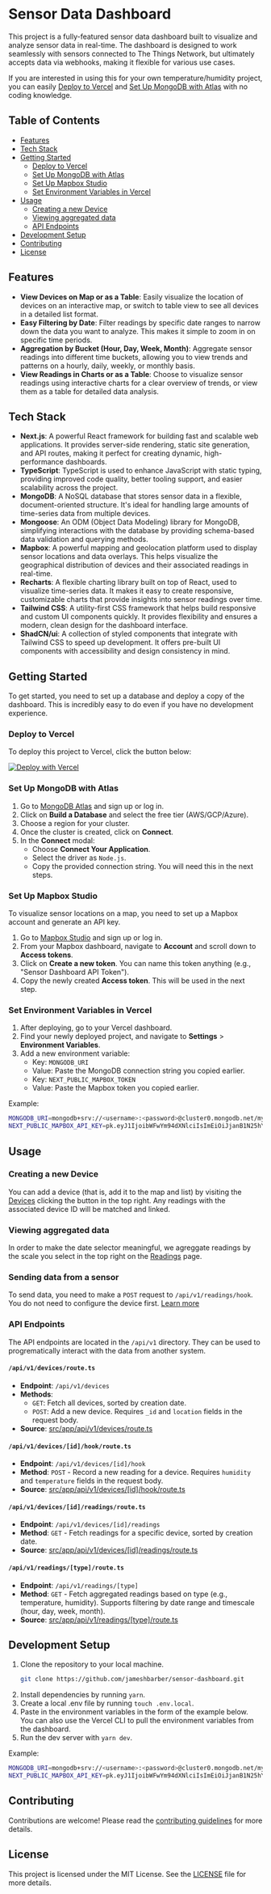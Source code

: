 # Sensor Data Dashboard

This project is a fully-featured sensor data dashboard built to visualize and analyze sensor data in real-time. The dashboard is designed to work seamlessly with sensors connected to The Things Network, but ultimately accepts data via webhooks, making it flexible for various use cases.

If you are interested in using this for your own temperature/humidity project, you can easily [Deploy to Vercel](#deploy-to-vercel) and [Set Up MongoDB with Atlas](#set-up-mongodb-with-atlas) with no coding knowledge.

## Table of Contents
- [Features](#features)
- [Tech Stack](#tech-stack)
- [Getting Started](#getting-started)
  - [Deploy to Vercel](#deploy-to-vercel)
  - [Set Up MongoDB with Atlas](#set-up-mongodb-with-atlas)
  - [Set Up Mapbox Studio](#set-up-mapbox-studio)
  - [Set Environment Variables in Vercel](#set-environment-variables-in-vercel)
- [Usage](#usage)
  - [Creating a new Device](#creating-a-new-device)
  - [Viewing aggregated data](#viewing-agreggated-data)
  - [API Endpoints](#api-endpoints)
- [Development Setup](#development-setup)
- [Contributing](#contributing)
- [License](#license)

## Features

- **View Devices on Map or as a Table**: Easily visualize the location of devices on an interactive map, or switch to table view to see all devices in a detailed list format.
- **Easy Filtering by Date**: Filter readings by specific date ranges to narrow down the data you want to analyze. This makes it simple to zoom in on specific time periods.
- **Aggregation by Bucket (Hour, Day, Week, Month)**: Aggregate sensor readings into different time buckets, allowing you to view trends and patterns on a hourly, daily, weekly, or monthly basis.
- **View Readings in Charts or as a Table**: Choose to visualize sensor readings using interactive charts for a clear overview of trends, or view them as a table for detailed data analysis.

## Tech Stack

- **Next.js**: A powerful React framework for building fast and scalable web applications. It provides server-side rendering, static site generation, and API routes, making it perfect for creating dynamic, high-performance dashboards.
- **TypeScript**: TypeScript is used to enhance JavaScript with static typing, providing improved code quality, better tooling support, and easier scalability across the project.
- **MongoDB**: A NoSQL database that stores sensor data in a flexible, document-oriented structure. It's ideal for handling large amounts of time-series data from multiple devices.
- **Mongoose**: An ODM (Object Data Modeling) library for MongoDB, simplifying interactions with the database by providing schema-based data validation and querying methods.
- **Mapbox**: A powerful mapping and geolocation platform used to display sensor locations and data overlays. This helps visualize the geographical distribution of devices and their associated readings in real-time.
- **Recharts**: A flexible charting library built on top of React, used to visualize time-series data. It makes it easy to create responsive, customizable charts that provide insights into sensor readings over time.
- **Tailwind CSS**: A utility-first CSS framework that helps build responsive and custom UI components quickly. It provides flexibility and ensures a modern, clean design for the dashboard interface.
- **ShadCN/ui**: A collection of styled components that integrate with Tailwind CSS to speed up development. It offers pre-built UI components with accessibility and design consistency in mind.

## Getting Started

To get started, you need to set up a database and deploy a copy of the dashboard. This is incredibly easy to do even if you have no development experience.

### Deploy to Vercel

To deploy this project to Vercel, click the button below:

[![Deploy with Vercel](https://vercel.com/button)](https://vercel.com/new/import?repository-url=https://github.com/jameshbarber/sensor-dashboard)

### Set Up MongoDB with Atlas

1. Go to [MongoDB Atlas](https://www.mongodb.com/cloud/atlas) and sign up or log in.
2. Click on **Build a Database** and select the free tier (AWS/GCP/Azure).
3. Choose a region for your cluster.
4. Once the cluster is created, click on **Connect**.
5. In the **Connect** modal:
   - Choose **Connect Your Application**.
   - Select the driver as `Node.js`.
   - Copy the provided connection string. You will need this in the next steps.

### Set Up Mapbox Studio

To visualize sensor locations on a map, you need to set up a Mapbox account and generate an API key.

1. Go to [Mapbox Studio](https://studio.mapbox.com/) and sign up or log in.
2. From your Mapbox dashboard, navigate to **Account** and scroll down to **Access tokens**.
3. Click on **Create a new token**. You can name this token anything (e.g., "Sensor Dashboard API Token").
4. Copy the newly created **Access token**. This will be used in the next step.

### Set Environment Variables in Vercel

1. After deploying, go to your Vercel dashboard.
2. Find your newly deployed project, and navigate to **Settings** > **Environment Variables**.
3. Add a new environment variable:
   - Key: `MONGODB_URI`
   - Value: Paste the MongoDB connection string you copied earlier.
   - Key: `NEXT_PUBLIC_MAPBOX_TOKEN`
   - Value: Paste the Mapbox token you copied earlier.

Example:
```bash
MONGODB_URI=mongodb+srv://<username>:<password>@cluster0.mongodb.net/myDatabase?retryWrites=true&w=majority
NEXT_PUBLIC_MAPBOX_API_KEY=pk.eyJ1IjoibWFwYm94dXNlciIsImEiOiJjanB1N25hYWUwMDAzM3pueTFpczJhdnZqIn0.TulbCgBlklYf2P4MijhkjA
```

## Usage

### Creating a new Device
You can add a device (that is, add it to the map and list) by visiting the [Devices](https://sam-sensor-dashboard.vercel.app/devices) clicking the button in the top right. Any readings with the associated device ID will be matched and linked. 

### Viewing aggregated data
In order to make the date selector meaningful, we agreggate readings by the scale you select in the top right on the [Readings](https://sam-sensor-dashboard.vercel.app/readings) page. 

### Sending data from a sensor
To send data, you need to make a `POST` request to `/api/v1/readings/hook`. You do not need to configure the device first. [Learn more](#-api-v1-devices-[id]-hook-route.ts)

### API Endpoints
The API endpoints are located in the `/api/v1` directory. They can be used to progrematically interact with the data from another system. 

#### `/api/v1/devices/route.ts`
- **Endpoint**: `/api/v1/devices`
- **Methods**: 
  - `GET`: Fetch all devices, sorted by creation date.
  - `POST`: Add a new device. Requires `_id` and `location` fields in the request body.
- **Source**: [src/app/api/v1/devices/route.ts](https://github.com/jameshbarber/sensor-dashboard/blob/dfb883d5217a44d47a668101f7ae1cb398d3e472/src/app/api/v1/devices/route.ts)

#### `/api/v1/devices/[id]/hook/route.ts`
- **Endpoint**: `/api/v1/devices/[id]/hook`
- **Method**: `POST` - Record a new reading for a device. Requires `humidity` and `temperature` fields in the request body.
- **Source**: [src/app/api/v1/devices/[id]/hook/route.ts](https://github.com/jameshbarber/sensor-dashboard/blob/dfb883d5217a44d47a668101f7ae1cb398d3e472/src/app/api/v1/devices/[id]/hook/route.ts)

#### `/api/v1/devices/[id]/readings/route.ts`
- **Endpoint**: `/api/v1/devices/[id]/readings`
- **Method**: `GET` - Fetch readings for a specific device, sorted by creation date.
- **Source**: [src/app/api/v1/devices/[id]/readings/route.ts](https://github.com/jameshbarber/sensor-dashboard/blob/dfb883d5217a44d47a668101f7ae1cb398d3e472/src/app/api/v1/devices/[id]/readings/route.ts)

#### `/api/v1/readings/[type]/route.ts`
- **Endpoint**: `/api/v1/readings/[type]`
- **Method**: `GET` - Fetch aggregated readings based on type (e.g., temperature, humidity). Supports filtering by date range and timescale (hour, day, week, month).
- **Source**: [src/app/api/v1/readings/[type]/route.ts](https://github.com/jameshbarber/sensor-dashboard/blob/dfb883d5217a44d47a668101f7ae1cb398d3e472/src/app/api/v1/readings/[type]/route.ts)

## Development Setup

1. Clone the repository to your local machine.
   ```bash
   git clone https://github.com/jameshbarber/sensor-dashboard.git
   ```
2. Install dependencies by running `yarn`.
3. Create a local .env file by running `touch .env.local`.
4. Paste in the environment variables in the form of the example below. You can also use the Vercel CLI to pull the environment variables from the dashboard.
5. Run the dev server with `yarn dev`.

Example:
```bash
MONGODB_URI=mongodb+srv://<username>:<password>@cluster0.mongodb.net/myDatabase?retryWrites=true&w=majority
NEXT_PUBLIC_MAPBOX_API_KEY=pk.eyJ1IjoibWFwYm94dXNlciIsImEiOiJjanB1N25hYWUwMDAzM3pueTFpczJhdnZqIn0.TulbCgBlklYf2P4MijhkjA
```


## Contributing

Contributions are welcome! Please read the [contributing guidelines](CONTRIBUTING.md) for more details.

## License

This project is licensed under the MIT License. See the [LICENSE](LICENSE) file for more details.
